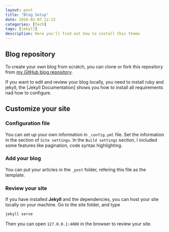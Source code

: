 ```yaml
---
layout: post
title: "Blog Setup"
date: 2016-02-07 12:13
categories: [Tech]
tags: [jekyll]
description: Here you'll find out how to install this theme
---
```


## Blog repository

To create your own blog from scratch, you can clone or fork this repository  from
[my GitHub blog repository](https://github.com/JianLu/jianlu.github.io).

If you want to edit and review your blog locally, you need to install ruby and jekyll,
the [Jekyll Documentation] shows you how to install all requirements nad how to configure.

## Customize your site

### Configuration file

You can set up your own information in `_config.yml` file. Set the information in the section of `Site settings`.
In the `Build settings` section, I included some features like pagination, code syntax highlighting.

### Add your blog
You can put your articles in the `_post` folder, refering this file as the template.

### Review your site
If you have installed **Jekyll** and the dependencies, you can host your site locally on your machine.
Go to the site folder, and type

~~~ bash
jekyll serve
~~~

Then you can open `127.0.0.1:4000` in the browser to review your site.

